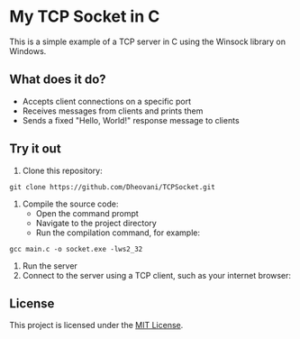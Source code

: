 # My TCP Socket in C
This is a simple example of a TCP server in C using the Winsock library on Windows.

## What does it do?
- Accepts client connections on a specific port
- Receives messages from clients and prints them
- Sends a fixed "Hello, World!" response message to clients

## Try it out
1. Clone this repository:
```
git clone https://github.com/Dheovani/TCPSocket.git
```
1. Compile the source code:
    - Open the command prompt
    - Navigate to the project directory
    - Run the compilation command, for example:
```
gcc main.c -o socket.exe -lws2_32
```
1. Run the server
1. Connect to the server using a TCP client, such as your internet browser:


## License
This project is licensed under the [MIT License](LICENSE.txt).